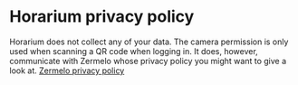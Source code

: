 # Horarium privacy policy

Horarium does not collect any of your data. The camera permission is only used when scanning a QR code when logging in.
It does, however, communicate with Zermelo whose privacy policy you might want to give a look at. [Zermelo privacy policy](https://www.zermelo.nl/privacyverklaring/)
